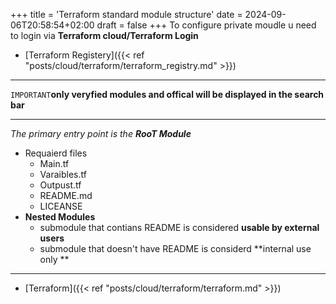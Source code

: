 +++
title = 'Terraform standard module structure'
date = 2024-09-06T20:58:54+02:00
draft = false
+++
To configure private moudle u need to login via **Terraform cloud/Terraform Login**
- [Terraform Registery]({{< ref "posts/cloud/terraform/terraform_registry.md" >}})


---

`IMPORTANT`**only veryfied modules and offical will be displayed in the search bar**

---
*The primary entry point is the **RooT Module***
- Requaierd files 
    - Main.tf
    - Varaibles.tf
    - Outpust.tf
    - README.md
    - LICEANSE
- **Nested Modules**
    - submodule that contians README is considered **usable by external users**
    - submodule that doesn't have  README is considerd **internal use only **

---
- [Terraform]({{< ref "posts/cloud/terraform/terraform.md" >}})
